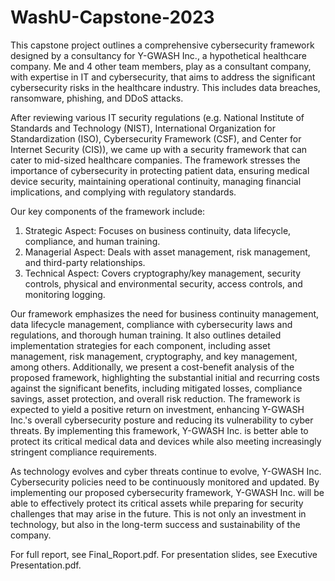# WashU-Capstone-2023

This capstone project outlines a comprehensive cybersecurity framework designed by a consultancy for Y-GWASH Inc., a hypothetical healthcare company. Me and 4 other team members, play as a consultant company, with expertise in IT and cybersecurity, that aims to address the significant cybersecurity risks in the healthcare industry. This includes data breaches, ransomware, phishing, and DDoS attacks. 

After reviewing various IT security regulations (e.g. National Institute of Standards and Technology (NIST), International Organization for Standardization (ISO), Cybersecurity Framework (CSF), and Center for Internet Security (CIS)), we came up with a security framework that can cater to mid-sized healthcare companies. The framework stresses the importance of cybersecurity in protecting patient data, ensuring medical device security, maintaining operational continuity, managing financial implications, and complying with regulatory standards. 

Our key components of the framework include:
1.	Strategic Aspect: Focuses on business continuity, data lifecycle, compliance, and human training.
2.	Managerial Aspect: Deals with asset management, risk management, and third-party relationships.
3.	Technical Aspect: Covers cryptography/key management, security controls, physical and environmental security, access controls, and monitoring logging.
   
Our framework emphasizes the need for business continuity management, data lifecycle management, compliance with cybersecurity laws and regulations, and thorough human training. It also outlines detailed implementation strategies for each component, including asset management, risk management, cryptography, and key management, among others.
Additionally, we present a cost-benefit analysis of the proposed framework, highlighting the substantial initial and recurring costs against the significant benefits, including mitigated losses, compliance savings, asset protection, and overall risk reduction. The framework is expected to yield a positive return on investment, enhancing Y-GWASH Inc.'s overall cybersecurity posture and reducing its vulnerability to cyber threats. By implementing this framework, Y-GWASH Inc. is better able to protect its critical medical data and devices while also meeting increasingly stringent compliance requirements.

As technology evolves and cyber threats continue to evolve, Y-GWASH Inc. Cybersecurity policies need to be continuously monitored and updated. By implementing our proposed cybersecurity framework, Y-GWASH Inc. will be able to effectively protect its critical assets while preparing for security challenges that may arise in the future. This is not only an investment in technology, but also in the long-term success and sustainability of the company.


For full report, see Final_Roport.pdf. For presentation slides, see Executive Presentation.pdf.
